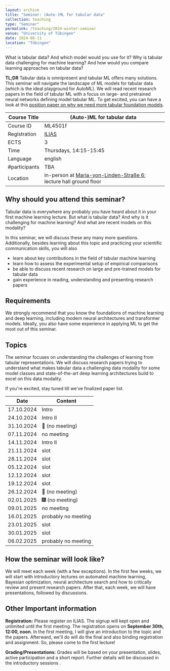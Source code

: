 ```yaml
---
layout: archive
title: "Seminar: (Auto-)ML for tabular data"
collection: teaching
type: "Seminar"
permalink: /teaching/2024-winter-seminar
venue: "University of Tübingen"
date: 2024-06-11
location: "Tübingen"
---
```


What is tabular data? And which model would you use for it? Why is tabular data challenging for machine learning? And how would you compare learning approaches on tabular data?

**TL;DR** Tabular data is omnipresent and tabular ML offers many solutions.  
This seminar will navigate the landscape of ML models for tabular data (which is the ideal playground for AutoML). We will read recent
research papers in the field of tabular ML with a focus on large- and pretrained neural networks defining model tabular ML.
To get excited, you can have a look at this [position paper on why we need more tabular foundation models](https://arxiv.org/abs/2306.08107).


| Course Title | (Auto-)ML for tabular data                                                                                                                                                                                                          |
|--------------|-------------------------------------------------------------------------------------------------------------------------------------------------------------------------------------------------------------------------------------|
| Course ID    | ML4501f                                                                                                                                                                                                                             |
| Registration | [ILIAS](https://ovidius.uni-tuebingen.de/ilias3/goto.php?target=crs_4780184&client_id=pr02)                                                                                                                                         |
| ECTS         | 3                                                                                                                                                                                                                                   |
| Time         | Thursdays, 14:15-15:45                                                                                                                                                                                                              |                                                                                                                                                                                                                                           |
| Language     | english                                                                                                                                                                                                                             |
| #participants | TBA                                                                                                                                                                                                                                 |
| Location     | in-person at [Maria-von-Linden-Straße 6](https://uni-tuebingen.de/einrichtungen/personalvertretungen-beratung-beauftragte/lageplaene/karte-c-sand-aussenbereiche-innenstadt/maria-von-linden-strasse-6/); lecture hall ground floor |

Why should you attend this seminar?
---
Tabular data is everywhere any probably you have heard about it in your first machine learning lecture. 
But what is tabular data? And why is it challenging for machine learning? And what are recent models on this modality?

In this seminar, we will discuss these any many more questions. Additionally, besides learning about this topic and practicing your scientific communication skills, you will also 
  * learn about key contributions in the field of tabular machine learning
  * learn how to assess the experimental setup of empirical comparisons
  * be able to discuss recent research on large and pre-trained models for tabular data
  * gain experience in reading, understanding and presenting research papers 

Requirements
---
We strongly recommend that you know the foundations of machine learning and deep learning, including modern neural architectures and transformer models.
Ideally, you also have some experience in applying ML to get the most out of this seminar.

Topics
---
The seminar focuses on understanding the challenges of learning from tabular representations. We will discuss research 
papers trying to understand what makes tabular data a challenging data modality for some model classes and state-of-the-art
deep learning architectures build to excel on this data modality. 

If you're excited, stay tuned till we've finalized paper list.

| Date       | Content             |
|------------|---------------------|
| 17.10.2024 | Intro               |
| 24.10.2024 | Intro II            |
| 31.10.2024 | 🎃 (no meeting)     |
| 07.11.2024 | no meeting          |
| 14.11.2024 | Intro II            |
| 21.11.2024 | slot                |
| 28.11.2024 | slot                |
| 05.12.2024 | slot                |
| 12.12.2024 | slot                |
| 19.12.2024 | slot                |
| 26.12.2024 | 🌲 (no meeting)                 |
| 02.01.2025 | 🎆 (no meeting)                 |
| 09.01.2025 | no meeting          |
| 16.01.2025 | probably no meeting |
| 23.01.2025 | slot                |
| 30.01.2025 | slot                |
| 06.02.2025 | probably no meeting |

How the seminar will look like?
---

We will meet each week (with a few exceptions). In the first few weeks, we will start with introductory lectures on automated machine learning, Bayesian optimization, neural architecture search and how to critically review and present research papers. After that, each week, we will have presentations, followed by discussions.

Other Important information
---

**Registration:** Please register on ILIAS. The signup will kept open and unlimited until the first meeting. The registration opens on **September 30th, 12:00, noon**.
In the first meeting, I will give an introduction to the topic and the papers. Afterward, we'll do will do the final and also binding registration and assignment. So, please come to the first lecture!

**Grading/Presentations:** Grades will be based on your presentation, slides, active participation and a short report. Further details will be discussed in the introductory sessions
.


 

